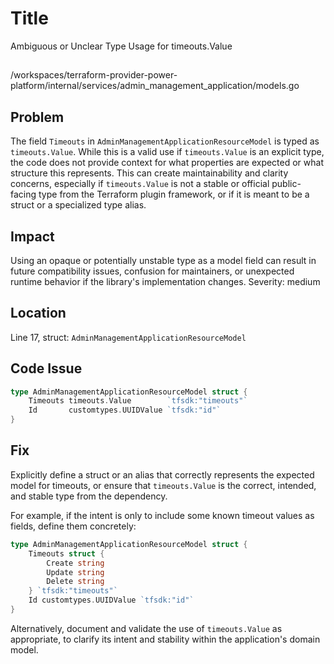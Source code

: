 # Title

Ambiguous or Unclear Type Usage for timeouts.Value

##

/workspaces/terraform-provider-power-platform/internal/services/admin_management_application/models.go

## Problem

The field `Timeouts` in `AdminManagementApplicationResourceModel` is typed as `timeouts.Value`. While this is a valid use if `timeouts.Value` is an explicit type, the code does not provide context for what properties are expected or what structure this represents. This can create maintainability and clarity concerns, especially if `timeouts.Value` is not a stable or official public-facing type from the Terraform plugin framework, or if it is meant to be a struct or a specialized type alias.

## Impact

Using an opaque or potentially unstable type as a model field can result in future compatibility issues, confusion for maintainers, or unexpected runtime behavior if the library's implementation changes. Severity: medium

## Location

Line 17, struct: `AdminManagementApplicationResourceModel`

## Code Issue

```go
type AdminManagementApplicationResourceModel struct {
	Timeouts timeouts.Value        `tfsdk:"timeouts"`
	Id       customtypes.UUIDValue `tfsdk:"id"`
}
```

## Fix

Explicitly define a struct or an alias that correctly represents the expected model for timeouts, or ensure that `timeouts.Value` is the correct, intended, and stable type from the dependency.

For example, if the intent is only to include some known timeout values as fields, define them concretely:

```go
type AdminManagementApplicationResourceModel struct {
	Timeouts struct {
		Create string
		Update string
		Delete string
	} `tfsdk:"timeouts"`
	Id customtypes.UUIDValue `tfsdk:"id"`
}
```

Alternatively, document and validate the use of `timeouts.Value` as appropriate, to clarify its intent and stability within the application's domain model.
